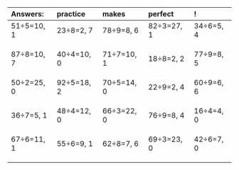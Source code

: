 | Answers: | practice | makes | perfect | ! |
| :--- | :--- | :--- | :--- | :--- |
| 51÷5=10, 1 | 23÷8=2, 7 | 78÷9=8, 6 | 82÷3=27, 1 | 34÷6=5, 4 | 
|   |   |   |   |   | 
|   |   |   |   |   | 
|   |   |   |   |   | 
| 87÷8=10, 7 | 40÷4=10, 0 | 71÷7=10, 1 | 18÷8=2, 2 | 77÷9=8, 5 | 
|   |   |   |   |   | 
|   |   |   |   |   | 
|   |   |   |   |   | 
| 50÷2=25, 0 | 92÷5=18, 2 | 70÷5=14, 0 | 22÷9=2, 4 | 60÷9=6, 6 | 
|   |   |   |   |   | 
|   |   |   |   |   | 
|   |   |   |   |   | 
| 36÷7=5, 1 | 48÷4=12, 0 | 66÷3=22, 0 | 76÷9=8, 4 | 16÷4=4, 0 | 
|   |   |   |   |   | 
|   |   |   |   |   | 
|   |   |   |   |   | 
| 67÷6=11, 1 | 55÷6=9, 1 | 62÷8=7, 6 | 69÷3=23, 0 | 42÷6=7, 0 | 
|   |   |   |   |   | 
|   |   |   |   |   | 
|   |   |   |   |   | 
